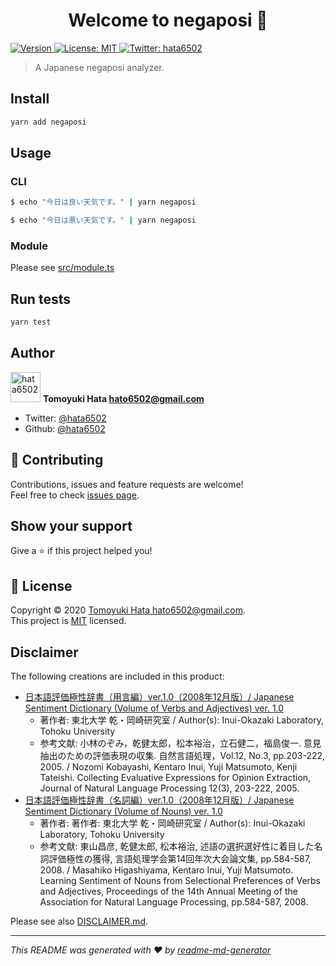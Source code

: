 <h1 align="center">Welcome to negaposi 👋</h1>
<p>
  <a href="https://www.npmjs.com/package/negaposi" target="_blank">
    <img alt="Version" src="https://img.shields.io/npm/v/negaposi.svg">
  </a>
  <a href="https://github.com/hata6502/negaposi/blob/main/LICENSE" target="_blank">
    <img alt="License: MIT" src="https://img.shields.io/badge/License-MIT-yellow.svg" />
  </a>
  <a href="https://twitter.com/hata6502" target="_blank">
    <img alt="Twitter: hata6502" src="https://img.shields.io/twitter/follow/hata6502.svg?style=social" />
  </a>
</p>

> A Japanese negaposi analyzer.

## Install

```sh
yarn add negaposi
```

## Usage

### CLI

```sh
$ echo "今日は良い天気です。" | yarn negaposi

$ echo "今日は悪い天気です。" | yarn negaposi

```

### Module

Please see [src/module.ts](https://github.com/hata6502/negaposi/blob/main/src/module.ts)

## Run tests

```sh
yarn test
```

## Author

<img alt="hata6502" src="https://avatars.githubusercontent.com/hata6502" width="48" /> **Tomoyuki Hata <hato6502@gmail.com>**

- Twitter: [@hata6502](https://twitter.com/hata6502)
- Github: [@hata6502](https://github.com/hata6502)

## 🤝 Contributing

Contributions, issues and feature requests are welcome!<br />Feel free to check [issues page](https://github.com/hata6502/negaposi/issues).

## Show your support

Give a ⭐️ if this project helped you!

## 📝 License

Copyright © 2020 [Tomoyuki Hata <hato6502@gmail.com>](https://github.com/hata6502).<br />
This project is [MIT](https://github.com/hata6502/negaposi/blob/main/LICENSE) licensed.

## Disclaimer

The following creations are included in this product:

- [日本語評価極性辞書（用言編）ver.1.0（2008年12月版）/ Japanese Sentiment Dictionary (Volume of Verbs and Adjectives) ver. 1.0](http://www.cl.ecei.tohoku.ac.jp/index.php?Open%20Resources%2FJapanese%20Sentiment%20Polarity%20Dictionary#b019bc19)
  - 著作者: 東北大学 乾・岡崎研究室 / Author(s): Inui-Okazaki Laboratory, Tohoku University
  - 参考文献: 小林のぞみ，乾健太郎，松本裕治，立石健二，福島俊一. 意見抽出のための評価表現の収集. 自然言語処理，Vol.12, No.3, pp.203-222, 2005. / Nozomi Kobayashi, Kentaro Inui, Yuji Matsumoto, Kenji Tateishi. Collecting Evaluative Expressions for Opinion Extraction, Journal of Natural Language Processing 12(3), 203-222, 2005.
- [日本語評価極性辞書（名詞編）ver.1.0（2008年12月版）/ Japanese Sentiment Dictionary (Volume of Nouns) ver. 1.0](http://www.cl.ecei.tohoku.ac.jp/index.php?Open%20Resources%2FJapanese%20Sentiment%20Polarity%20Dictionary#eadb3a09)
  - 著作者: 著作者: 東北大学 乾・岡崎研究室 / Author(s): Inui-Okazaki Laboratory, Tohoku University
  - 参考文献: 東山昌彦, 乾健太郎, 松本裕治, 述語の選択選好性に着目した名詞評価極性の獲得, 言語処理学会第14回年次大会論文集, pp.584-587, 2008. / Masahiko Higashiyama, Kentaro Inui, Yuji Matsumoto. Learning Sentiment of Nouns from Selectional Preferences of Verbs and Adjectives, Proceedings of the 14th Annual Meeting of the Association for Natural Language Processing, pp.584-587, 2008.


Please see also [DISCLAIMER.md](https://github.com/hata6502/negaposi/blob/main/DISCLAIMER.md).

---

_This README was generated with ❤️ by [readme-md-generator](https://github.com/kefranabg/readme-md-generator)_
